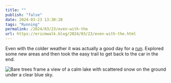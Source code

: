 ```yaml
---
title: ""
publish: "false"
date: 2024-03-23 13:30:28
tags: "Running"
permalink: /2024/03/23/even-with-the
url: https://ericmwalk.blog/2024/03/23/even-with-the.html
---
```


Even with the colder weather it was actually a good day for a [run](https://strava.com/activities/11023025105). Explored some new areas and then took the easy trail to get back to the car in the end.

![Bare trees frame a view of a calm lake with scattered snow on the ground under a clear blue sky.](https://ericmwalk.blog/uploads/2024/img-8392.jpeg)